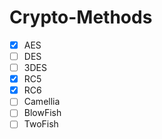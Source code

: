 # Crypto-Methods

- [x] AES
- [ ] DES
- [ ] 3DES
- [x] RC5
- [x] RC6
- [ ] Camellia
- [ ] BlowFish
- [ ] TwoFish